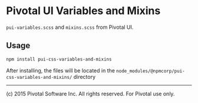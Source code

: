 # Pivotal UI Variables and Mixins

`pui-variables.scss` and `mixins.scss` from Pivotal UI.

## Usage

```sh
npm install pui-css-variables-and-mixins
```

After installing, the files will be located in the `node_modules/@npmcorp/pui-css-variables-and-mixins/` directory


*****************************************

(c) 2015 Pivotal Software Inc. All rights reserved. For Pivotal use only.
